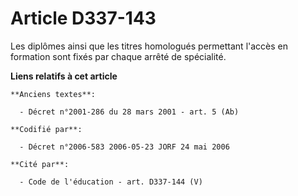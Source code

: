 # Article D337-143

Les diplômes ainsi que les titres homologués permettant l'accès en formation sont fixés par chaque arrêté de spécialité.

**Liens relatifs à cet article**

	**Anciens textes**:

	  - Décret n°2001-286 du 28 mars 2001 - art. 5 (Ab)

	**Codifié par**:

	  - Décret n°2006-583 2006-05-23 JORF 24 mai 2006

	**Cité par**:

	  - Code de l'éducation - art. D337-144 (V)
